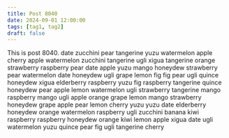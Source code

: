 ```yaml
---
title: Post 8040
date: 2024-09-01 12:00:00
tags: [tag1, tag2]
draft: false
---
```

This is post 8040.
date
zucchini
pear
tangerine
yuzu
watermelon
apple
cherry
apple
watermelon
zucchini
tangerine
ugli
xigua
tangerine
orange
strawberry
raspberry
pear
date
apple
yuzu
mango
honeydew
strawberry
pear
watermelon
date
honeydew
ugli
grape
lemon
fig
fig
pear
ugli
quince
honeydew
xigua
elderberry
raspberry
yuzu
fig
raspberry
tangerine
quince
honeydew
pear
apple
lemon
watermelon
ugli
strawberry
tangerine
mango
raspberry
mango
ugli
apple
orange
grape
lemon
mango
strawberry
honeydew
grape
apple
pear
lemon
cherry
yuzu
yuzu
date
elderberry
honeydew
orange
watermelon
raspberry
ugli
zucchini
banana
kiwi
raspberry
raspberry
honeydew
orange
kiwi
lemon
apple
xigua
date
ugli
watermelon
yuzu
quince
pear
fig
ugli
tangerine
cherry
